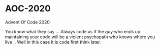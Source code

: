 # AOC-2020
Advent Of Code 2020

You know what they say ... 
Always code as if the guy who ends up maintaining your code will be a violent psychopath who knows where you live .. Well in this case it is code first think later.
